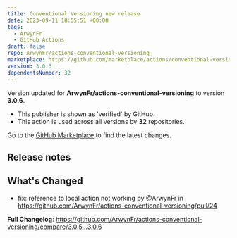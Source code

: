 ```yaml
---
title: Conventional Versioning new release
date: 2023-09-11 18:55:51 +00:00
tags:
  - ArwynFr
  - GitHub Actions
draft: false
repo: ArwynFr/actions-conventional-versioning
marketplace: https://github.com/marketplace/actions/conventional-versioning-new-release
version: 3.0.6
dependentsNumber: 32
---
```



Version updated for **ArwynFr/actions-conventional-versioning** to version **3.0.6**.
- This publisher is shown as 'verified' by GitHub.
- This action is used across all versions by **32** repositories.

Go to the [GitHub Marketplace](https://github.com/marketplace/actions/conventional-versioning-new-release) to find the latest changes.

## Release notes

## What's Changed
* fix: reference to local action not working by @ArwynFr in https://github.com/ArwynFr/actions-conventional-versioning/pull/24


**Full Changelog**: https://github.com/ArwynFr/actions-conventional-versioning/compare/3.0.5...3.0.6
